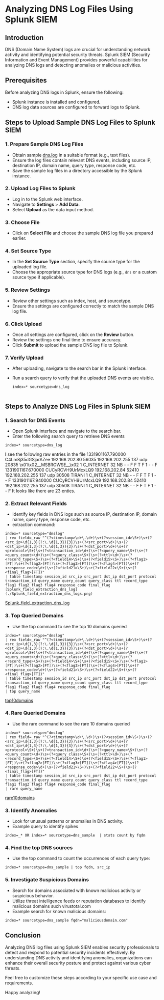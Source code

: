 # Analyzing DNS Log Files Using Splunk SIEM

## Introduction
DNS (Domain Name System) logs are crucial for understanding network activity and identifying potential security threats. Splunk SIEM (Security Information and Event Management) provides powerful capabilities for analyzing DNS logs and detecting anomalies or malicious activities.

## Prerequisites
Before analyzing DNS logs in Splunk, ensure the following:
- Splunk instance is installed and configured.
- DNS log data sources are configured to forward logs to Splunk.

## Steps to Upload Sample DNS Log Files to Splunk SIEM

### 1. Prepare Sample DNS Log Files
- Obtain sample [dns.log](./dns.log.gz) in a suitable format (e.g., text files).
- Ensure the log files contain relevant DNS events, including source IP, destination IP, domain name, query type, response code, etc.
- Save the sample log files in a directory accessible by the Splunk instance.

### 2. Upload Log Files to Splunk
- Log in to the Splunk web interface.
- Navigate to **Settings** > **Add Data**.
- Select **Upload** as the data input method.

### 3. Choose File
- Click on **Select File** and choose the sample DNS log file you prepared earlier.

### 4. Set Source Type
- In the **Set Source Type** section, specify the source type for the uploaded log file.
- Choose the appropriate source type for DNS logs (e.g., `dns` or a custom source type if applicable).

### 5. Review Settings
- Review other settings such as index, host, and sourcetype.
- Ensure the settings are configured correctly to match the sample DNS log file.

### 6. Click Upload
- Once all settings are configured, click on the **Review** button.
- Review the settings one final time to ensure accuracy.
- Click **Submit** to upload the sample DNS log file to Splunk.

### 7. Verify Upload
- After uploading, navigate to the search bar in the Splunk interface.
- Run a search query to verify that the uploaded DNS events are visible.
  
  ```spl
  index=* sourcetype=dns_log


## Steps to Analyze DNS Log Files in Splunk SIEM

### 1. Search for DNS Events   
- Open Splunk interface and navigate to the search bar.   
- Enter the following search query to retrieve DNS events   
```
index=* sourcetype=dns_log
```
I see the following raw entries in the file
1331901167.790000	C4Lm8j35dGSjarAZee	192.168.202.80	56035	192.168.202.255	137	udp	20835	\x01\x02__MSBROWSE__\x02	1	C_INTERNET	32	NB	-	-	F	F	T	F	1	-	-	F
1331901167.670000	CUCyRCVH9UrMcxLQ9	192.168.202.84	52410	192.168.202.255	137	udp	30508	TIRANI	1	C_INTERNET	32	NB	-	-	F	F	T	F	1	-	-	F
1331901167.940000	CUCyRCVH9UrMcxLQ9	192.168.202.84	52410	192.168.202.255	137	udp	30508	TIRANI	1	C_INTERNET	32	NB	-	-	F	F	T	F	1	-	-	F
It looks like there are 23 enties.

### 2. Extract Relevant Fields
- Identify key fields in DNS logs such as source IP, destination IP, domain name, query type, response code, etc.   
- extraction command:
```
index=* sourcetype="dnslog"
| rex field=_raw "^(?<timestamp>\d+\.\d+)\s+(?<session_id>\S+)\s+(?<src_ip>\d{1,3}(?:\.\d{1,3}){3})\s+(?<src_port>\d+)\s+(?<dst_ip>\d{1,3}(?:\.\d{1,3}){3})\s+(?<dst_port>\d+)\s+(?<protocol>\S+)\s+(?<transaction_id>\d+)\s+(?<query_name>\S+)\s+(?<query_count>\d+)\s+(?<query_class>\S+)\s+(?<ttl>\d+)\s+(?<record_type>\S+)\s+(?<field14>\S+)\s+(?<field15>\S+)\s+(?<flag1>[FT])\s+(?<flag2>[FT])\s+(?<flag3>[FT])\s+(?<flag4>[FT])\s+(?<response_code>\d+)\s+(?<field21>\S+)\s+(?<field22>\S+)\s+(?<final_flag>[FT])"
| table timestamp session_id src_ip src_port dst_ip dst_port protocol transaction_id query_name query_count query_class ttl record_type flag1 flag2 flag3 flag4 response_code final_flag
[Splunk_field_extraction_dns_log](./Splunk_field_extraction_dns_logs.png)

```
[Splunk_field_extraction_dns_log](./Splunk_field_extraction_dns_logs.png)

### 3. Top Queried Domains 
- Use the top command to see the top 10 domains queried

```
index=* sourcetype="dnslog"
| rex field=_raw "^(?<timestamp>\d+\.\d+)\s+(?<session_id>\S+)\s+(?<src_ip>\d{1,3}(?:\.\d{1,3}){3})\s+(?<src_port>\d+)\s+(?<dst_ip>\d{1,3}(?:\.\d{1,3}){3})\s+(?<dst_port>\d+)\s+(?<protocol>\S+)\s+(?<transaction_id>\d+)\s+(?<query_name>\S+)\s+(?<query_count>\d+)\s+(?<query_class>\S+)\s+(?<ttl>\d+)\s+(?<record_type>\S+)\s+(?<field14>\S+)\s+(?<field15>\S+)\s+(?<flag1>[FT])\s+(?<flag2>[FT])\s+(?<flag3>[FT])\s+(?<flag4>[FT])\s+(?<response_code>\d+)\s+(?<field21>\S+)\s+(?<field22>\S+)\s+(?<final_flag>[FT])"
| table timestamp session_id src_ip src_port dst_ip dst_port protocol transaction_id query_name query_count query_class ttl record_type flag1 flag2 flag3 flag4 response_code final_flag
| top query_name

```
[top10domains](./top10domains.png)

### 4. Rare Queried Domains 
- Use the rare command to see the rare 10 domains queried

```
index=* sourcetype="dnslog"
| rex field=_raw "^(?<timestamp>\d+\.\d+)\s+(?<session_id>\S+)\s+(?<src_ip>\d{1,3}(?:\.\d{1,3}){3})\s+(?<src_port>\d+)\s+(?<dst_ip>\d{1,3}(?:\.\d{1,3}){3})\s+(?<dst_port>\d+)\s+(?<protocol>\S+)\s+(?<transaction_id>\d+)\s+(?<query_name>\S+)\s+(?<query_count>\d+)\s+(?<query_class>\S+)\s+(?<ttl>\d+)\s+(?<record_type>\S+)\s+(?<field14>\S+)\s+(?<field15>\S+)\s+(?<flag1>[FT])\s+(?<flag2>[FT])\s+(?<flag3>[FT])\s+(?<flag4>[FT])\s+(?<response_code>\d+)\s+(?<field21>\S+)\s+(?<field22>\S+)\s+(?<final_flag>[FT])"
| table timestamp session_id src_ip src_port dst_ip dst_port protocol transaction_id query_name query_count query_class ttl record_type flag1 flag2 flag3 flag4 response_code final_flag
| rare query_name

```
[rare10domains](./rare10domains.png)

### 3. Identify Anomalies
- Look for unusual patterns or anomalies in DNS activity.
- Example query to identify spikes
```
index=_* OR index=* sourcetype=dns_sample  | stats count by fqdn
```

### 4. Find the top DNS sources
- Use the top command to count the occurrences of each query type:   
```
index=* sourcetype=dns_sample | top fqdn, src_ip
```



### 5. Investigate Suspicious Domains
- Search for domains associated with known malicious activity or suspicious behavior.
- Utilize threat intelligence feeds or reputation databases to identify malicious domains such virustotal.com
- Example search for known malicious domains:
```
index=* sourcetype=dns_sample fqdn="maliciousdomain.com"
```

## Conclusion
Analyzing DNS log files using Splunk SIEM enables security professionals to detect and respond to potential security incidents effectively. By understanding DNS activity and identifying anomalies, organizations can enhance their overall security posture and protect against various cyber threats.

Feel free to customize these steps according to your specific use case and requirements. 

Happy analyzing!


